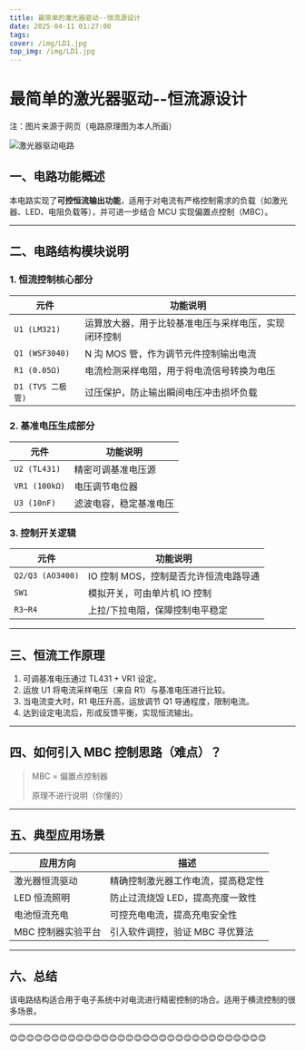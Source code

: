```yaml
---
title: 最简单的激光器驱动--恒流源设计
date: 2025-04-11 01:27:00
tags:
cover: /img/LD1.jpg
top_img: /img/LD1.jpg
---
```


# 最简单的激光器驱动--恒流源设计

注：图片来源于网页（电路原理图为本人所画）

![激光器驱动电路](/img/LD.png)



## 一、电路功能概述

本电路实现了**可控恒流输出功能**，适用于对电流有严格控制需求的负载（如激光器、LED、电阻负载等），并可进一步结合 MCU 实现偏置点控制（MBC）。

---

## 二、电路结构模块说明

### 1. 恒流控制核心部分

| 元件              | 功能说明                                             |
| ----------------- | ---------------------------------------------------- |
| `U1 (LM321)`      | 运算放大器，用于比较基准电压与采样电压，实现闭环控制 |
| `Q1 (WSF3040)`    | N 沟 MOS 管，作为调节元件控制输出电流                |
| `R1 (0.05Ω)`      | 电流检测采样电阻，用于将电流信号转换为电压           |
| `D1 (TVS 二极管)` | 过压保护，防止输出瞬间电压冲击损坏负载               |

### 2. 基准电压生成部分

| 元件          | 功能说明               |
| ------------- | ---------------------- |
| `U2 (TL431)`  | 精密可调基准电压源     |
| `VR1 (100kΩ)` | 电压调节电位器         |
| `U3 (10nF)`   | 滤波电容，稳定基准电压 |

### 3. 控制开关逻辑

| 元件             | 功能说明                              |
| ---------------- | ------------------------------------- |
| `Q2/Q3 (AO3400)` | IO 控制 MOS，控制是否允许恒流电路导通 |
| `SW1`            | 模拟开关，可由单片机 IO 控制          |
| `R3~R4`          | 上拉/下拉电阻，保障控制电平稳定       |

---

##  三、恒流工作原理

1. 可调基准电压通过 TL431 + VR1 设定。
2. 运放 U1 将电流采样电压（来自 R1）与基准电压进行比较。
3. 当电流变大时，R1 电压升高，运放调节 Q1 导通程度，限制电流。
4. 达到设定电流后，形成反馈平衡，实现恒流输出。

---

## 四、如何引入 MBC 控制思路（难点）？

> MBC = 偏置点控制器
>
> 原理不进行说明（你懂的）

---

##  五、典型应用场景

| 应用方向           | 描述                               |
| ------------------ | ---------------------------------- |
| 激光器恒流驱动     | 精确控制激光器工作电流，提高稳定性 |
| LED 恒流照明       | 防止过流烧毁 LED，提高亮度一致性   |
| 电池恒流充电       | 可控充电电流，提高充电安全性       |
| MBC 控制器实验平台 | 引入软件调控，验证 MBC 寻优算法    |

---

## 六、总结

该电路结构适合用于电子系统中对电流进行精密控制的场合。适用于横流控制的很多场景。

---

😊😊😊😊😊😊😊😊😊😊😊😊😊😊😊😊😊😊😊😊😊😊😊😊😊😊😊😊😊😊😊
